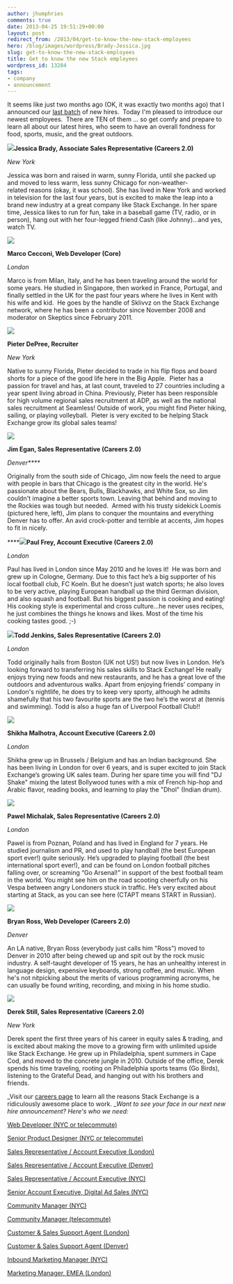 ```yaml
---
author: jhumphries
comments: true
date: 2013-04-25 19:51:29+00:00
layout: post
redirect_from: /2013/04/get-to-know-the-new-stack-employees
hero: /blog/images/wordpress/Brady-Jessica.jpg
slug: get-to-know-the-new-stack-employees
title: Get to know the new Stack employees
wordpress_id: 13284
tags:
- company
- announcement
---
```


It seems like just two months ago (OK, it was exactly two months ago) that I announced our [last batch](http://blog.stackoverflow.com/2013/02/max-oded-wendy-val-shefali-and-mike-welcome-to-the-family/) of new hires.  Today I'm pleased to introduce our newest employees.  There are TEN of them ... so get comfy and prepare to learn all about our latest hires, who seem to have an overall fondness for food, sports, music, and the great outdoors.

[![](/blog/images/wordpress/Brady-Jessica.jpg)](/blog/images/wordpress/Brady-Jessica.jpg)**Jessica Brady, Associate Sales Representative (Careers 2.0)**

_New York_

Jessica was born and raised in warm, sunny Florida, until she packed up and moved to less warm, less sunny Chicago for non-weather-related reasons (okay, it was school). She has lived in New York and worked in television for the last four years, but is excited to make the leap into a brand new industry at a great company like Stack Exchange. In her spare time, Jessica likes to run for fun, take in a baseball game (TV, radio, or in person), hang out with her four-legged friend Cash (like Johnny)…and yes, watch TV.

**[![](http://blog.stackoverflow.com/wp-content/uploads/Cecconi-Marco.jpg)](http://stackoverflow.com/users/7028/sklivvz)**

**Marco Cecconi, Web Developer (Core)**

_London_

Marco is from Milan, Italy, and he has been traveling around the world for some years. He studied in Singapore, then worked in France, Portugal, and finally settled in the UK for the past four years where he lives in Kent with his wife and kid.  He goes by the handle of Sklivvz on the Stack Exchange network, where he has been a contributor since November 2008 and moderator on Skeptics since February 2011.



**[![](/blog/images/wordpress/Depree-Pieter1.jpg)](/blog/images/wordpress/Depree-Pieter1.jpg)**

**Pieter DePree, Recruiter**

_New York_

Native to sunny Florida, Pieter decided to trade in his flip flops and board shorts for a piece of the good life here in the Big Apple.  Pieter has a passion for travel and has, at last count, traveled to 27 countries including a year spent living abroad in China. Previously, Pieter has been responsible for high volume regional sales recruitment at ADP, as well as the national sales recruitment at Seamless! Outside of work, you might find Pieter hiking, sailing, or playing volleyball.  Pieter is very excited to be helping Stack Exchange grow its global sales teams!

**[![](/blog/images/wordpress/Egan-Jim.jpg)](/blog/images/wordpress/Egan-Jim.jpg)**

**Jim Egan, Sales Representative (Careers 2.0)**

_Denver****_

Originally from the south side of Chicago, Jim now feels the need to argue with people in bars that Chicago is the greatest city in the world. He's passionate about the Bears, Bulls, Blackhawks, and White Sox, so Jim couldn't imagine a better sports town. Leaving that behind and moving to the Rockies was tough but needed.  Armed with his trusty sidekick Loomis (pictured here, left), Jim plans to conquer the mountains and everything Denver has to offer. An avid crock-potter and terrible at accents, Jim hopes to fit in nicely.

******[![](/blog/images/wordpress/Frey-Paul.jpg)](/blog/images/wordpress/Frey-Paul.jpg)Paul Frey, Account Executive (Careers 2.0)**

_London_

Paul has lived in London since May 2010 and he loves it!  He was born and grew up in Cologne, Germany. Due to this fact he’s a big supporter of his local football club, FC Koeln. But he doesn’t just watch sports; he also loves to be very active, playing European handball up the third German division, and also squash and football. But his biggest passion is cooking and eating! His cooking style is experimental and cross culture…he never uses recipes, he just combines the things he knows and likes. Most of the time his cooking tastes good. ;-)

**[![](/blog/images/wordpress/Jenkins-Todd.png)](/blog/images/wordpress/Jenkins-Todd.png)Todd Jenkins, Sales Representative (Careers 2.0)**

_London_

Todd originally hails from Boston (UK not US!) but now lives in London. He’s looking forward to transferring his sales skills to Stack Exchange! He really enjoys trying new foods and new restaurants, and he has a great love of the outdoors and adventurous walks. Apart from enjoying friends’ company in London's nightlife, he does try to keep very sporty, although he admits shamefully that his two favourite sports are the two he’s the worst at (tennis and swimming). Todd is also a huge fan of Liverpool Football Club!!

[![](/blog/images/wordpress/Malhotra-Shikha.jpg)](/blog/images/wordpress/Malhotra-Shikha.jpg)

**Shikha Malhotra, Account Executive (Careers 2.0)**

_London_

Shikha grew up in Brussels / Belgium and has an Indian background. She has been living in London for over 6 years, and is super excited to join Stack Exchange’s growing UK sales team. During her spare time you will find "DJ Shake" mixing the latest Bollywood tunes with a mix of French hip-hop and Arabic flavor, reading books, and learning to play the "Dhol" (Indian drum).



[![](/blog/images/wordpress/Michalak-Pawel.jpg)](/blog/images/wordpress/Michalak-Pawel.jpg)

**Pawel Michalak, Sales Representative (Careers 2.0)**

_London_

Pawel is from Poznan, Poland and has lived in England for 7 years. He studied journalism and PR, and used to play handball (the best European sport ever!) quite seriously. He’s upgraded to playing football (the best international sport ever!), and can be found on London football pitches falling over, or screaming “Go Arsenal!” in support of the best football team in the world. You might see him on the road scooting cheerfully on his Vespa between angry Londoners stuck in traffic. He’s very excited about starting at Stack, as you can see here (CTAPT means START in Russian).

[![](http://blog.stackoverflow.com/wp-content/uploads/Ross-Bryan.jpg)](http://stackoverflow.com/users/115049/rossipedia)

**Bryan Ross, Web Developer (Careers 2.0)**

_Denver_

An LA native, Bryan Ross (everybody just calls him "Ross") moved to Denver in 2010 after being chewed up and spit out by the rock music industry. A self-taught developer of 15 years, he has an unhealthy interest in language design, expensive keyboards, strong coffee, and music. When he's not nitpicking about the merits of various programming acronyms, he can usually be found writing, recording, and mixing in his home studio.



[![](/blog/images/wordpress/Still-Derek.jpg)](/blog/images/wordpress/Still-Derek.jpg)

**Derek Still, Sales Representative (Careers 2.0)**

_New York_

Derek spent the first three years of his career in equity sales & trading, and is excited about making the move to a growing firm with unlimited upside like Stack Exchange. He grew up in Philadelphia, spent summers in Cape Cod, and moved to the concrete jungle in 2010. Outside of the office, Derek spends his time traveling, rooting on Philadelphia sports teams (Go Birds), listening to the Grateful Dead, and hanging out with his brothers and friends.



_Visit our [careers page](http://www.stackexchange.com/about/hiring) to learn all the reasons Stack Exchange is a ridiculously awesome place to work. __Want to see your face in our next new hire announcement? Here's who we need:_

[Web Developer (NYC or telecommute)](http://careers.stackoverflow.com/jobs/28723/web-developer-stack-exchange-stack-exchange)

[Senior Product Designer (NYC or telecommute)](http://careers.stackoverflow.com/jobs/24481/product-designer-stack-exchange)

[Sales Representative / Account Executive (London)](http://stackexchange.com/about/hiring/sales-representative-account-executive-london)

[Sales Representative / Account Executive (Denver)](http://stackexchange.com/about/hiring/sales-representative-account-executive-denver)

[Sales Representative / Account Executive (NYC)](http://stackexchange.com/about/hiring/sales-representative-account-executive-new-york)

[Senior Account Executive, Digital Ad Sales (NYC)](http://stackexchange.com/about/hiring/senior-account-executive-digital-advertising-sales)

[Community Manager (NYC)](http://stackexchange.com/about/hiring/community-manager-new-york)

[Community Manager (telecommute)](http://stackexchange.com/about/hiring/community-manager-telecommute)

[Customer & Sales Support Agent (London)](http://stackexchange.com/about/hiring/customer-and-sales-support-agent-london)

[Customer & Sales Support Agent (Denver)](http://stackexchange.com/about/hiring/customer-and-sales-support-agent-denver)

[Inbound Marketing Manager (NYC)](http://stackexchange.com/about/hiring/inbound-marketing-manager)

[Marketing Manager, EMEA (London)](http://stackexchange.com/about/hiring/marketing-manager-emea)
